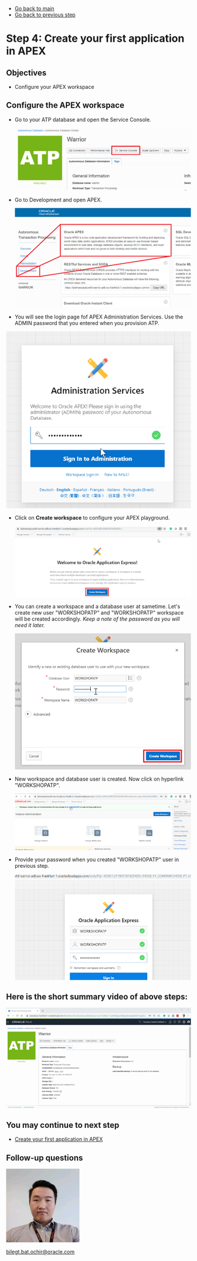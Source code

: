 - [Go back to main](/README.md)
- [Go back to previous step](/step4.md)

# Step 4: Create your first application in APEX
## Objectives
- Configure your APEX workspace

## Configure the APEX workspace

- Go to your ATP database and open the Service Console.

  ![](./images/step4/1.apex.PNG)
  
- Go to Development and open APEX.
  
  ![](./images/step4/1.apex-cont1.PNG)
  
-  You will see the login page fof APEX Administration Services. Use the ADMIN password that you entered when you provision ATP.

  ![](./images/step4/1.apex-cont2.PNG)

- Click on **Create workspace** to configure your APEX playground.
  
  ![](./images/step4/1.apex-cont3.PNG)

- You can create a workspace and a database user at sametime. Let's create new user "WORKSHOPATP" and "WORKSHOPATP" workspace will be created accordingly.     *Keep a note of the password as you will need it later.*

  ![](./images/step4/1.apex-cont4.PNG)
  
- New workspace and database user is created. Now click on hyperlink "WORKSHOPATP".

  ![](./images/step4/1.apex-cont5.PNG)
  
- Provide your password when you created "WORKSHOPATP" user in previous step.

  ![](./images/step4/1.apex-cont6.PNG)

## Here is the short summary video of above steps:

  ![](./images/step4/1.apex.gif)

## You may continue to next step 
- [Create your first application in APEX](step5.md)

## Follow-up questions

![](./images/bilegt.jpg)

[bilegt.bat.ochir@oracle.com](mailto:bilegt.bat.ochir@oracle.com)
